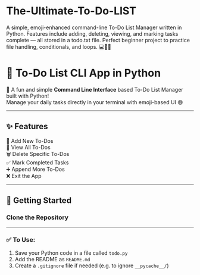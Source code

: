 # The-Ultimate-To-Do-LIST
A simple, emoji-enhanced command-line To-Do List Manager written in Python. Features include adding, deleting, viewing, and marking tasks complete — all stored in a todo.txt file. Perfect beginner project to practice file handling, conditionals, and loops. 💻📄✅
# 📝 To-Do List CLI App in Python

🎯 A fun and simple **Command Line Interface** based To-Do List Manager built with Python!  
Manage your daily tasks directly in your terminal with emoji-based UI 😄

---

## ✨ Features

📄 Add New To-Dos  
👀 View All To-Dos  
🗑️ Delete Specific To-Dos  
✅ Mark Completed Tasks  
➕ Append More To-Dos  
❌ Exit the App

---

## 🚀 Getting Started

### Clone the Repository

---

### ✅ To Use:
1. Save your Python code in a file called `todo.py`
2. Add the README as `README.md`
3. Create a `.gitignore` file if needed (e.g. to ignore `__pycache__/`)
